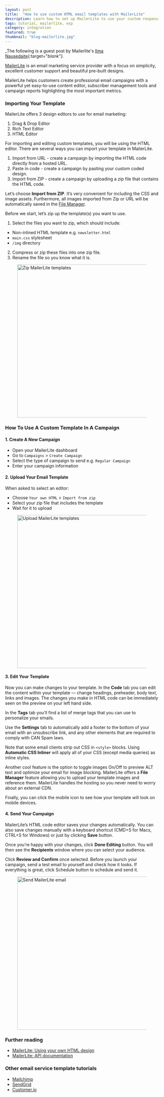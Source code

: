 ```yaml
---
layout: post
title:  "How to use custom HTML email templates with MailerLite"
description: Learn how to set up MailerLite to use your custom responsive HTML email templates.
tags: tutorial, mailerlite, esp
category: integration
featured: true
thumbnail: "blog-mailerlite.jpg"
---
```


_The following is a guest post by Mailerlite's [Ilma Nausedaite](https://twitter.com/ilma_tweets){:target="_blank"}._

[MailerLite](https://www.mailerlite.com) is an email marketing service provider with a focus on simplicity, excellent customer support and beautiful pre-built designs. 

MailerLite helps customers create professional email campaigns with a powerful yet easy-to-use content editor, subscriber management tools and campaign reports highlighting the most important metrics.

### Importing Your Template

MailerLite offers 3 design editors to use for email marketing:

1. Drag & Drop Editor
2. Rich Text Editor
3. HTML Editor

For importing and editing custom templates, you will be using the HTML editor. There are several ways you can import your template in MailerLite.

1. Import from URL - create a campaign by importing the HTML code directly from a hosted URL.
2. Paste in code - create a campaign by pasting your custom coded design.
3. Import from ZIP - create a campaign by uploading a zip file that contains the HTML code.

Let’s choose **Import from ZIP**. It’s very convenient for including the CSS and image assets. Furthermore, all images imported from Zip or URL will be automatically saved in the [File Manager](https://blog.mailerlite.com/file-manager-upload-save-and-reuse-your-images/).

Before we start, let’s zip up the template(s) you want to use.

1. Select the files you want to zip, which should include:
  * Non-inlined HTML template e.g. `newsletter.html`
  * `main.css` stylesheet
  * `/img` directory
2. Compress or zip these files into one zip file.
3. Rename the file so you know what it is.

<figure class="blog--image">
  <img src="{{ site.url }}/img/mailerlite-compress.gif" alt="Zip MailerLite templates" width="500">
</figure>

### How To Use A Custom Template In A Campaign

#### 1. Create A New Campaign

* Open your MailerLite dashboard
* Go to `Campaigns` > `Create Campaign`
* Select the type of campaign to send e.g. `Regular Campaign`
* Enter your campaign information

#### 2. Upload Your Email Template

When asked to select an editor:

* Choose `Your own HTML` > `Import from zip`
* Select your zip file that includes the template
* Wait for it to upload

<figure class="blog--image">
  <img src="{{ site.url }}/img/mailerlite-upload.gif" alt="Upload MailerLite templates" width="500">
</figure>

#### 3. Edit Your Template

Now you can make changes to your template. In the **Code** tab you can edit the content within your template — change headings, preheader, body text, links and images. The changes you make in HTML code can be immediately seen on the preview on your left hand side.

In the **Tags** tab you’ll find a list of merge tags that you can use to personalize your emails.

Use the **Settings** tab to automatically add a footer to the bottom of your email with an unsubscribe link, and any other elements that are required to comply with CAN Spam laws.

Note that some email clients strip out CSS in `<style>` blocks. Using **Automatic CSS Inliner** will apply all of your CSS (except media queries) as inline styles.

Another cool feature is the option to toggle images On/Off to preview ALT text and optimize your email for image blocking. MailerLite offers a **File Manager** feature allowing you to upload your template images and reference them. MailerLite handles the hosting so you never need to worry about an external CDN.

Finally, you can click the mobile icon to see how your template will look on mobile devices.

#### 4. Send Your Campaign

MailerLite’s HTML code editor saves your changes automatically. You can also save changes manually with a keyboard shortcut (CMD+S for Macs, CTRL+S for Windows) or just by clicking **Save** button.

Once you’re happy with your changes, click **Done Editing** button. You will then see the **Recipients** window where you can select your audience.

Click **Review and Confirm** once selected. Before you launch your campaign, send a test email to yourself and check how it looks. If everything is great, click Schedule button to schedule and send it.

<figure class="blog--image">
  <img src="{{ site.url }}/img/mailerlite-send.gif" alt="Send MailerLite email" width="500">
</figure>

### Further reading

* [MailerLite: Using your own HTML design](https://blog.mailerlite.com/using-your-own-html-design/)
* [MailerLite: API documentation](https://developers.mailerlite.com/reference)

### Other email service template tutorials

* [Mailchimp](https://htmlemail.io/blog/custom-mailchimp-templates)
* [SendGrid](https://htmlemail.io/blog/custom-sendgrid-templates)
* [Customer.io](https://htmlemail.io/blog/custom-customerio-templates)

